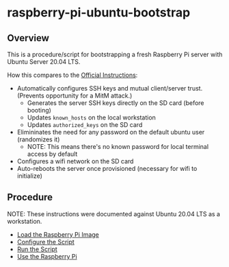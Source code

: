 raspberry-pi-ubuntu-bootstrap
================

Overview
----------------

This is a procedure/script for bootstrapping a fresh Raspberry Pi server
with Ubuntu Server 20.04 LTS.

How this compares to the
[Official Instructions](https://ubuntu.com/tutorials/how-to-install-ubuntu-on-your-raspberry-pi):

* Automatically configures SSH keys and mutual client/server trust.
  (Prevents opportunity for a MitM attack.)
    * Generates the server SSH keys directly on the SD card (before booting)
    * Updates `known_hosts` on the local workstation
    * Updates `authorized_keys` on the SD card
* Elimininates the need for any password on the default ubuntu user (randomizes it)
    * NOTE: This means there's no known password for local terminal access by default
* Configures a wifi network on the SD card
* Auto-reboots the server once provisioned (necessary for wifi to initialize)


Procedure
----------------

NOTE: These instructions were documented against Ubuntu 20.04 LTS as a workstation.

* [Load the Raspberry Pi Image](docs/Load-the-Raspberry-Pi-Image.md)
* [Configure the Script](docs/Configure-the-Script.md)
* [Run the Script](docs/Run-the-Script.md)
* [Use the Raspberry Pi](docs/Use-the-Raspberry-Pi.md)


